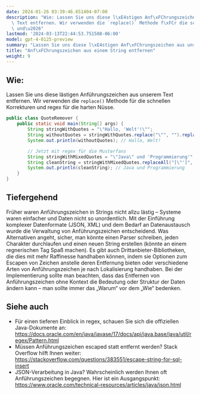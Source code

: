 ```yaml
---
date: 2024-01-26 03:39:46.651404-07:00
description: "Wie: Lassen Sie uns diese l\xE4stigen Anf\xFChrungszeichen aus unserem\
  \ Text entfernen. Wir verwenden die `replace()` Methode f\xFCr die schnellen Korrekturen\
  \ und\u2026"
lastmod: '2024-03-13T22:44:53.751508-06:00'
model: gpt-4-0125-preview
summary: "Lassen Sie uns diese l\xE4stigen Anf\xFChrungszeichen aus unserem Text entfernen."
title: "Anf\xFChrungszeichen aus einem String entfernen"
weight: 9
---
```


## Wie:
Lassen Sie uns diese lästigen Anführungszeichen aus unserem Text entfernen. Wir verwenden die `replace()` Methode für die schnellen Korrekturen und regex für die harten Nüsse.

```java
public class QuoteRemover {
    public static void main(String[] args) {
        String stringWithQuotes = "\"Hallo, 'Welt'!\"";
        String withoutQuotes = stringWithQuotes.replace("\"", "").replace("'", "");
        System.out.println(withoutQuotes); // Hallo, Welt!

        // Jetzt mit regex für die Musterfans
        String stringWithMixedQuotes = "\"Java\" und 'Programmierung'";
        String cleanString = stringWithMixedQuotes.replaceAll("[\"']", "");
        System.out.println(cleanString); // Java und Programmierung
    }
}
```

## Tiefergehend
Früher waren Anführungszeichen in Strings nicht allzu lästig – Systeme waren einfacher und Daten nicht so unordentlich. Mit der Einführung komplexer Datenformate (JSON, XML) und dem Bedarf an Datenaustausch wurde die Verwaltung von Anführungszeichen entscheidend. Was Alternativen angeht, sicher, man könnte einen Parser schreiben, jeden Charakter durchlaufen und einen neuen String erstellen (könnte an einem regnerischen Tag Spaß machen). Es gibt auch Drittanbieter-Bibliotheken, die dies mit mehr Raffinesse handhaben können, indem sie Optionen zum Escapen von Zeichen anstelle deren Entfernung bieten oder verschiedene Arten von Anführungszeichen je nach Lokalisierung handhaben. Bei der Implementierung sollte man beachten, dass das Entfernen von Anführungszeichen ohne Kontext die Bedeutung oder Struktur der Daten ändern kann – man sollte immer das „Warum“ vor dem „Wie“ bedenken.

## Siehe auch
- Für einen tieferen Einblick in regex, schauen Sie sich die offiziellen Java-Dokumente an: https://docs.oracle.com/en/java/javase/17/docs/api/java.base/java/util/regex/Pattern.html
- Müssen Anführungszeichen escaped statt entfernt werden? Stack Overflow hilft Ihnen weiter: https://stackoverflow.com/questions/383551/escape-string-for-sql-insert
- JSON-Verarbeitung in Java? Wahrscheinlich werden Ihnen oft Anführungszeichen begegnen. Hier ist ein Ausgangspunkt: https://www.oracle.com/technical-resources/articles/java/json.html
